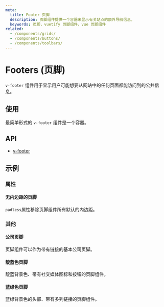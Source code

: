 ```yaml
---
meta:
  title: Footer 页脚
  description: 页脚组件提供一个容器来显示有关站点的额外导航信息。
  keywords: 页脚，vuetify 页脚组件，vue 页脚组件
related:
  - /components/grids/
  - /components/buttons/
  - /components/toolbars/
---
```


# Footers (页脚)

`v-footer` 组件用于显示用户可能想要从网站中的任何页面都能访问到的公共信息。

<entry-ad />

## 使用

最简单形式的 `v-footer` 组件是一个容器。

<example file="v-footer/usage" />

## API

- [v-footer](/api/v-footer)

<inline-api page="components/footer" />

## 示例

### 属性

#### 无内边距的页脚

`padless`属性移除页脚组件所有默认的内边距。

<example file="v-footer/prop-padless" />

### 其他

#### 公司页脚

页脚组件可以作为带有链接的基本公司页脚。

<example file="v-footer/misc-company-footer" />

#### 靛蓝色页脚

靛蓝背景色、带有社交媒体图标和按钮的页脚组件。

<example file="v-footer/misc-indigo-footer" />

#### 蓝绿色页脚

蓝绿背景色的头部、带有多列链接的页脚组件。

<example file="v-footer/misc-teal-footer" />

<backmatter />
